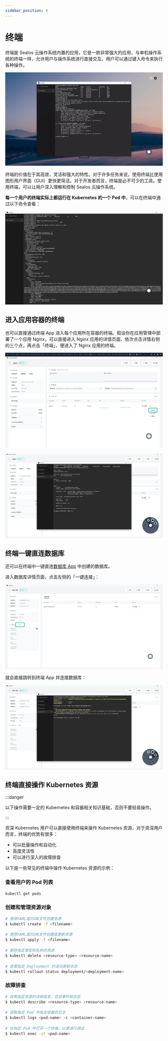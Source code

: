 ```yaml
---
sidebar_position: 4
---
```


# 终端

终端是 Sealos 云操作系统内置的应用，它是一款非常强大的应用，与单机操作系统的终端一样，允许用户与操作系统进行直接交互，用户可以通过键入命令来执行各种操作。

![](./images/terminal.webp)

终端的价值在于其高效，灵活和强大的特性。对于许多任务来说，使用终端比使用图形用户界面（GUI）更快更简洁。对于开发者而言，终端是必不可少的工具。使用终端，可以让用户深入理解和控制 Sealos 云操作系统。

**每一个用户的终端实际上都运行在 Kubernetes 的一个 Pod 中**，可以在终端中通过以下命令查看：

![](./images/terminal-pod.png)

## 进入应用容器的终端

也可以直接通过终端 App 进入每个应用所在容器的终端。假设你在应用管理中部署了一个应用 Nginx，可以直接进入 Nginx 应用的详情页面，依次点击详情右侧的三个点，再点击「终端」，便进入了 Nginx 应用的终端。

![](./images/nginx-terminal.png)

![](./images/nginx-terminal-1.png)

## 终端一键直连数据库

还可以在终端中一键直连[数据库 App](../dbprovider/dbprovider.md) 中创建的数据库。

进入数据库详情页面，点击左侧的「一键连接」：

![](./images/database-terminal.png)

就会直接跳转到终端 App 并连接数据库：

![](./images/database-terminal-1.png)

## 终端直接操作 Kubernetes 资源

:::danger

以下操作需要一定的 Kubernetes 和容器相关知识基础，否则不要轻易操作。

:::

资深 Kubernetes 用户可以直接使用终端来操作 Kubernetes 资源，对于资深用户而言，终端的优势有很多：

+ 可以批量操作和自动化
+ 高度灵活性
+ 可以进行深入的故障排查

以下是一些常见的终端中操作 Kubernetes 资源的示例：

### 查看用户的 Pod 列表

```bash
kubectl get pods
```

### 创建和管理资源对象

```bash
# 使用YAML或JSON文件创建资源
$ kubectl create -f <filename>

# 使用YAML或JSON文件创建或更新资源
$ kubectl apply -f <filename>

# 删除指定类型和名称的资源
$ kubectl delete <resource-type> <resource-name>

# 查看指定 Deployment 的滚动更新状态
$ kubectl rollout status deployment/<deployment-name>
```

### 故障排查

```bash
# 获取指定资源的详细信息，包括事件和状态
$ kubectl describe <resource-type> <resource-name>

# 获取指定 Pod 中指定容器的日志
$ kubectl logs <pod-name> -c <container-name>

# 在指定 Pod 中打开一个终端，以便进行调试
$ kubectl exec -it <pod-name>
```